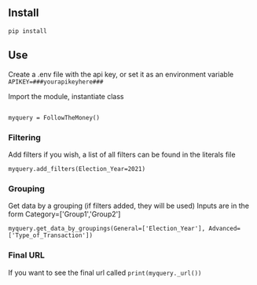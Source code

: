 ## Install
```pip install``` 

## Use
Create a .env file with the api key, or set it as an environment variable
```APIKEY=###yourapikeyhere###```

Import the module, instantiate class
```followthemoneyapi.followthemoney import FollowTheMoney

myquery = FollowTheMoney()
```

### Filtering
Add filters if you wish, a list of all filters can be found in the literals file
```
myquery.add_filters(Election_Year=2021)
```

### Grouping
Get data by a grouping (if filters added, they will be used)
Inputs are in the form Category=['Group1','Group2']
```
myquery.get_data_by_groupings(General=['Election_Year'], Advanced=['Type_of_Transaction'])
```

### Final URL
If you want to see the final url called
```print(myquery._url())```